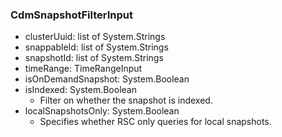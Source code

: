 ### CdmSnapshotFilterInput
- clusterUuid: list of System.Strings
- snappableId: list of System.Strings
- snapshotId: list of System.Strings
- timeRange: TimeRangeInput
- isOnDemandSnapshot: System.Boolean
- isIndexed: System.Boolean
  - Filter on whether the snapshot is indexed.
- localSnapshotsOnly: System.Boolean
  - Specifies whether RSC only queries for local snapshots.
